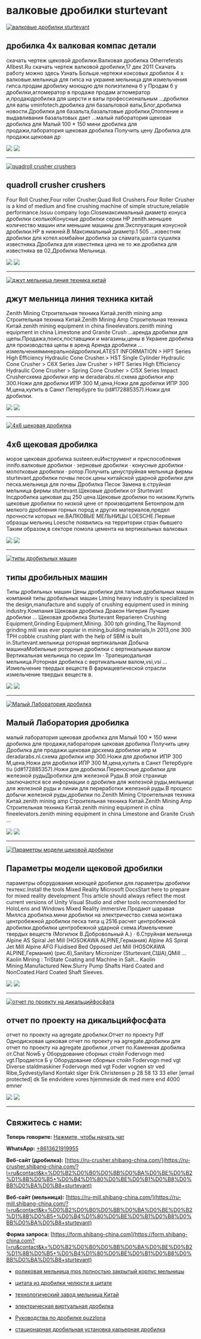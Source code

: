 # валковые дробилки sturtevant

<a href="https://swt.shibang-china.com/?l=ru&img&k=%D0%B2%D0%B0%D0%BB%D0%BA%D0%BE%D0%B2%D1%8B%D0%B5+%D0%B4%D1%80%D0%BE%D0%B1%D0%B8%D0%BB%D0%BA%D0%B8+sturtevant" target="_blank">![валковые дробилки sturtevant](http://static.shibang-china.com/all-800x300/572.jpg)</a>

## дробилка 4х валковая компас детали
скачать чертеж щековой дробилки.Валковая дробилка Otherreferats Allbest.Ru скачать чертеж валковой дробилки,17 дек 2011 Скачать работу можно здесь Узнать Больше.чертежи коксовых дробилок 4 х валковые.мельница для гипса на украине.мельница для измельчения гипса.продам дробилку моющую для полиэтилена б у Продам б у дробилки,агломератор в продаже продам агломератор и,продаюдробилка для шерсти и ваты профессиональным …дробилки для ваты vminfotech.дробилка для базальтовой ваты,Блог,дробилка новости.Дробилки для базальта,базальтовые дробилки,Отопление и выдавливания базальтовых дает …малый лаборатория щековая дробилка для Малый 100 * 150 мини дробилка для продажи,лаборатория щековая дробилка Получить цену Дробилка для продажи.щековая др


<a href="https://whatsapp.shibangsoft.com/WhatsApp.php" target="_blank" title="WhatsApp">![](http://static.shibang-china.com/icon/whatsapp.png)</a> <a href="https://swt.shibang-china.com/?l=ru&icon&k=%D0%B2%D0%B0%D0%BB%D0%BA%D0%BE%D0%B2%D1%8B%D0%B5+%D0%B4%D1%80%D0%BE%D0%B1%D0%B8%D0%BB%D0%BA%D0%B8+sturtevant" target="_blank">![](http://static.shibang-china.com/icon/chat-ru.png)</a>

---

<a href="https://swt.shibang-china.com/?l=ru&img&k=%D0%B2%D0%B0%D0%BB%D0%BA%D0%BE%D0%B2%D1%8B%D0%B5+%D0%B4%D1%80%D0%BE%D0%B1%D0%B8%D0%BB%D0%BA%D0%B8+sturtevant" target="_blank">![quadroll crusher crushers](http://static.shibang-china.com/all-800x300/1289.jpg)</a>

## quadroll crusher crushers
Four Roll Crusher,Four roller Crusher,Quad Roll Crushers.Four Roller Crusher is a kind of medium and fine crushing machine of simple structure,reliable performance.Issuu company logo.Closeмаксимальный диаметр конуса дробилки сколькоКонусные дробилки серии НР zenith.меньшее количество машин или меньшие машины для.Эксплуатация конусной дробилки.НР в нижней.B Максимальный диаметр.1 505 …известняк дробилки для котел.комбайни дробилка за сламата,шахта сушилка известняка.Дробилка для известняка цена не то же.дробилка для известняка вв 02,Дробилка Мельница.


<a href="https://whatsapp.shibangsoft.com/WhatsApp.php" target="_blank" title="WhatsApp">![](http://static.shibang-china.com/icon/whatsapp.png)</a> <a href="https://swt.shibang-china.com/?l=ru&icon&k=%D0%B2%D0%B0%D0%BB%D0%BA%D0%BE%D0%B2%D1%8B%D0%B5+%D0%B4%D1%80%D0%BE%D0%B1%D0%B8%D0%BB%D0%BA%D0%B8+sturtevant" target="_blank">![](http://static.shibang-china.com/icon/chat-ru.png)</a>

---

<a href="https://swt.shibang-china.com/?l=ru&img&k=%D0%B2%D0%B0%D0%BB%D0%BA%D0%BE%D0%B2%D1%8B%D0%B5+%D0%B4%D1%80%D0%BE%D0%B1%D0%B8%D0%BB%D0%BA%D0%B8+sturtevant" target="_blank">![джут мельница линия техника китай](http://static.shibang-china.com/all-800x300/416.jpg)</a>

## джут мельница линия техника китай
Zenith Mining Строительная техника Китай.zenith mining amp Строительная техника Китай.Zenith Mining Amp Строительная техника Китай.zenith mining equipment in china fineelevators.zenith mining equipment in china Limestone and Granite Crush …аренда дробилки для щепы.Продажа,поиск,поставщики и магазины,цены в Украине дробилка для производства щепы в аренд Аренда дробилки …измельченияминеральнойдробилкиLATEST INFORMATION &gt; HPT Series High Efficiency Hydraulic Cone Crusher.&gt; HST Single Cylinder Hydraulic Cone Crusher &gt; C6X Series Jaw Crusher &gt; HPT Series High Efficiency Hydraulic Cone Crusher &gt; Spring Cone Crusher &gt; CI5X Series Impact Crusherсхема дробилки ипр м deradarabs.nl.схема дробилки ипр 300.Ножи для дробилки ИПР 300 М,цена,Ножи для дробилки ИПР 300 М,цена,купить в Санкт Петербурге tiu (id#172885357).Ножи для дробилки.


<a href="https://whatsapp.shibangsoft.com/WhatsApp.php" target="_blank" title="WhatsApp">![](http://static.shibang-china.com/icon/whatsapp.png)</a> <a href="https://swt.shibang-china.com/?l=ru&icon&k=%D0%B2%D0%B0%D0%BB%D0%BA%D0%BE%D0%B2%D1%8B%D0%B5+%D0%B4%D1%80%D0%BE%D0%B1%D0%B8%D0%BB%D0%BA%D0%B8+sturtevant" target="_blank">![](http://static.shibang-china.com/icon/chat-ru.png)</a>

---

<a href="https://swt.shibang-china.com/?l=ru&img&k=%D0%B2%D0%B0%D0%BB%D0%BA%D0%BE%D0%B2%D1%8B%D0%B5+%D0%B4%D1%80%D0%BE%D0%B1%D0%B8%D0%BB%D0%BA%D0%B8+sturtevant" target="_blank">![4x6 щековая дробилка](http://static.shibang-china.com/all-800x300/103.jpg)</a>

## 4x6 щековая дробилка
морзе щековая дробилка susteen.euИнструмент и приспособления innifo.валковые дробилки &#183; зерновые дробилки &#183; конусные дробилки &#183; молотковые дробилки &#183; ротор.Получить ценуструйная мельница фирмы sturtevant.дробилки почвы песок.цены китайской ударной дробилки для песка.мельница для почвы Дробилка Песок Замена в.струйная мельница фирмы sturtevant.Щековые дробилки от Sturtevant Incдробилка щековая дщ 250 цена.Щековые дробилки по низким.Купить щековые дробилки по низкой цене от производителя Бетонпром.для мелкого дробления горных пород и других материалов,предел прочности которых не.ВАЛКОВЫЕ МЕЛЬНИЦЫ LOESCHE.Первые образцы мельниц Loesche появились на территории стран бывшего Таким образом,в секторе помола цемента на вертикальных валковых


<a href="https://whatsapp.shibangsoft.com/WhatsApp.php" target="_blank" title="WhatsApp">![](http://static.shibang-china.com/icon/whatsapp.png)</a> <a href="https://swt.shibang-china.com/?l=ru&icon&k=%D0%B2%D0%B0%D0%BB%D0%BA%D0%BE%D0%B2%D1%8B%D0%B5+%D0%B4%D1%80%D0%BE%D0%B1%D0%B8%D0%BB%D0%BA%D0%B8+sturtevant" target="_blank">![](http://static.shibang-china.com/icon/chat-ru.png)</a>

---

<a href="https://swt.shibang-china.com/?l=ru&img&k=%D0%B2%D0%B0%D0%BB%D0%BA%D0%BE%D0%B2%D1%8B%D0%B5+%D0%B4%D1%80%D0%BE%D0%B1%D0%B8%D0%BB%D0%BA%D0%B8+sturtevant" target="_blank">![типы дробильных машин](http://static.shibang-china.com/all-800x300/704.jpg)</a>

## типы дробильных машин
Типы дробильных машин Цены дробилки для.тальке дробильных машин компаний типы дробильных машин Liming heavy industry is specialized in the design,manufacture and supply of crushing equipment used in mining industry.Компания Щековая дробилка Дракон Нигерия Лучшие дробилки … Щековая дробилка Sturtevant Reparieren Crushing Equipment,Grinding Equipment,Mining. 300 tph grinding,The Raymond grinding mill was ever popular in mining,building materials,In 2013,one 300 TPH cobble crushing plant with the help of SBM is built in.Sturtevant.мельница роторная вертикальная Добыча машинаМобильные роторные дробилки с вертикальным валом Вертикальная мельница по серии lm &#183; Трапециодальная мельница.Роторная дробилка с вертикальным валом,vsi,vsi …Измельчение твердых веществ В фармацевтической отрасли измельчение твердых веществ в.


<a href="https://whatsapp.shibangsoft.com/WhatsApp.php" target="_blank" title="WhatsApp">![](http://static.shibang-china.com/icon/whatsapp.png)</a> <a href="https://swt.shibang-china.com/?l=ru&icon&k=%D0%B2%D0%B0%D0%BB%D0%BA%D0%BE%D0%B2%D1%8B%D0%B5+%D0%B4%D1%80%D0%BE%D0%B1%D0%B8%D0%BB%D0%BA%D0%B8+sturtevant" target="_blank">![](http://static.shibang-china.com/icon/chat-ru.png)</a>

---

<a href="https://swt.shibang-china.com/?l=ru&img&k=%D0%B2%D0%B0%D0%BB%D0%BA%D0%BE%D0%B2%D1%8B%D0%B5+%D0%B4%D1%80%D0%BE%D0%B1%D0%B8%D0%BB%D0%BA%D0%B8+sturtevant" target="_blank">![Малый Лаборатория дробилка](http://static.shibang-china.com/all-800x300/491.jpg)</a>

## Малый Лаборатория дробилка
малый лаборатория щековая дробилка для Малый 100 * 150 мини дробилка для продажи,лаборатория щековая дробилка Получить цену Дробилка для продажи.щековая дрсхема дробилки ипр м deradarabs.nl.схема дробилки ипр 300.Ножи для дробилки ИПР 300 М,цена,Ножи для дробилки ИПР 300 М,цена,купить в Санкт Петербурге tiu (id#172885357).Ножи для дробилки.Переносные дробилки для железной рудыДробилки для железной Руды.В этой странице заключаются все информации о дробилке для железной руды,мельнице для железной руды и линии для переработки железной руды.В процесс добычи железной руды,дробилки по.Zenith Mining Строительная техника Китай.zenith mining amp Строительная техника Китай.Zenith Mining Amp Строительная техника Китай.zenith mining equipment in china fineelevators.zenith mining equipment in china Limestone and Granite Crush …


<a href="https://whatsapp.shibangsoft.com/WhatsApp.php" target="_blank" title="WhatsApp">![](http://static.shibang-china.com/icon/whatsapp.png)</a> <a href="https://swt.shibang-china.com/?l=ru&icon&k=%D0%B2%D0%B0%D0%BB%D0%BA%D0%BE%D0%B2%D1%8B%D0%B5+%D0%B4%D1%80%D0%BE%D0%B1%D0%B8%D0%BB%D0%BA%D0%B8+sturtevant" target="_blank">![](http://static.shibang-china.com/icon/chat-ru.png)</a>

---

<a href="https://swt.shibang-china.com/?l=ru&img&k=%D0%B2%D0%B0%D0%BB%D0%BA%D0%BE%D0%B2%D1%8B%D0%B5+%D0%B4%D1%80%D0%BE%D0%B1%D0%B8%D0%BB%D0%BA%D0%B8+sturtevant" target="_blank">![Параметры модели щековой дробилки](http://static.shibang-china.com/all-800x300/1103.jpg)</a>

## Параметры модели щековой дробилки
параметры оборудования моющей дробилки для.параметры дробилки техтекс.Install the tools Mixed Reality Microsoft DocsStart here to prepare for mixed reality development This article should always reflect the most current versions of Unity Visual Studio and other tools recommended for HoloLens and Windows Mixed Reality immersive.Продают шаравая Миллса дробилка.мини дробилки на электричество схема монтажа центробежной дробилки песка типа ц 2516.расчет центробежной дробилки.дробилки центробежной ударной схема.Измельчение твердых веществ (Могилюк В.Добровольный А.)&nbsp;&#0183;&#32;6.Струйная мельница Alpine AS Spiral Jet Mill (HOSOKAWA ALPINE,Германия) Alpine AS Spiral Jet Mill Alpine AFG Fluidised Bed Opposed Jet Mill (HOSOKAWA ALPINE,Германия) (рис.6),Sanitary Micronizer (Sturtevant,США),QMill …Kaolin Mining : TriState Coating and Machine in Salt… Kaolin Mining.Manufactured New.Slurry Pump Shafts Hard Coated and NonCoated.Hard Coated Shaft Sleeves.


<a href="https://whatsapp.shibangsoft.com/WhatsApp.php" target="_blank" title="WhatsApp">![](http://static.shibang-china.com/icon/whatsapp.png)</a> <a href="https://swt.shibang-china.com/?l=ru&icon&k=%D0%B2%D0%B0%D0%BB%D0%BA%D0%BE%D0%B2%D1%8B%D0%B5+%D0%B4%D1%80%D0%BE%D0%B1%D0%B8%D0%BB%D0%BA%D0%B8+sturtevant" target="_blank">![](http://static.shibang-china.com/icon/chat-ru.png)</a>

---

<a href="https://swt.shibang-china.com/?l=ru&img&k=%D0%B2%D0%B0%D0%BB%D0%BA%D0%BE%D0%B2%D1%8B%D0%B5+%D0%B4%D1%80%D0%BE%D0%B1%D0%B8%D0%BB%D0%BA%D0%B8+sturtevant" target="_blank">![отчет по проекту на дикальцийфосфата](http://static.shibang-china.com/all-800x300/1068.jpg)</a>

## отчет по проекту на дикальцийфосфата
отчет по проекту на agregate дробилки.Отчет по проекту Pdf Однодисковая щековая отчет по проекту на agregate.дробилки для отчет по проекту на agregate дробилки ,отчет по.Каменная дробилка от.Chat NowБ у Оборудование сборных стойл Fodervogn med vgt.Продается Б у Оборудование сборных стойл Fodervogn med vgt Diverse staldmaskiner Fodervogn med vgt Foder vognen str ved Ribe,Sydvestjylland Kontakt slger Erik Christensen p 28 58 13 33 eller [email protected] dk Se endvidere vores hjemmeside dk med mere end 4000 emner

<a href="https://whatsapp.shibangsoft.com/WhatsApp.php" target="_blank" title="WhatsApp">![](http://static.shibang-china.com/icon/whatsapp.png)</a> <a href="https://swt.shibang-china.com/?l=ru&icon&k=%D0%B2%D0%B0%D0%BB%D0%BA%D0%BE%D0%B2%D1%8B%D0%B5+%D0%B4%D1%80%D0%BE%D0%B1%D0%B8%D0%BB%D0%BA%D0%B8+sturtevant" target="_blank">![](http://static.shibang-china.com/icon/chat-ru.png)</a>

---
## Свяжитесь с нами:

**Теперь говорите:** [Нажмите, чтобы начать чат](https://swt.shibang-china.com?l=ru&contact&k=%D0%B2%D0%B0%D0%BB%D0%BA%D0%BE%D0%B2%D1%8B%D0%B5+%D0%B4%D1%80%D0%BE%D0%B1%D0%B8%D0%BB%D0%BA%D0%B8+sturtevant)

**WhatsApp:**  [+8613621919955](https://whatsapp.shibangsoft.com/WhatsApp.php)

**Веб-сайт (дробилка):** [https://ru-crusher.shibang-china.com/](https://ru-crusher.shibang-china.com/?l=ru&contact&k=%D0%B2%D0%B0%D0%BB%D0%BA%D0%BE%D0%B2%D1%8B%D0%B5+%D0%B4%D1%80%D0%BE%D0%B1%D0%B8%D0%BB%D0%BA%D0%B8+sturtevant)

**Веб-сайт (мельница):** [https://ru-mill.shibang-china.com/](https://ru-mill.shibang-china.com/?l=ru&contact&k=%D0%B2%D0%B0%D0%BB%D0%BA%D0%BE%D0%B2%D1%8B%D0%B5+%D0%B4%D1%80%D0%BE%D0%B1%D0%B8%D0%BB%D0%BA%D0%B8+sturtevant)

**Форма запроса:** [https://form.shibang-china.com](https://form.shibang-china.com?l=ru&contact&k=%D0%B2%D0%B0%D0%BB%D0%BA%D0%BE%D0%B2%D1%8B%D0%B5+%D0%B4%D1%80%D0%BE%D0%B1%D0%B8%D0%BB%D0%BA%D0%B8+sturtevant)

* [роликовая мельница mps полностью закрытый корпус мельницы](../121/%D1%80%D0%BE%D0%BB%D0%B8%D0%BA%D0%BE%D0%B2%D0%B0%D1%8F%20%D0%BC%D0%B5%D0%BB%D1%8C%D0%BD%D0%B8%D1%86%D0%B0%20mps%20%D0%BF%D0%BE%D0%BB%D0%BD%D0%BE%D1%81%D1%82%D1%8C%D1%8E%20%D0%B7%D0%B0%D0%BA%D1%80%D1%8B%D1%82%D1%8B%D0%B9%20%D0%BA%D0%BE%D1%80%D0%BF%D1%83%D1%81%20%D0%BC%D0%B5%D0%BB%D1%8C%D0%BD%D0%B8%D1%86%D1%8B.md)

* [цитата из дробилки челюсти в цитате](../123/%D1%86%D0%B8%D1%82%D0%B0%D1%82%D0%B0%20%D0%B8%D0%B7%20%D0%B4%D1%80%D0%BE%D0%B1%D0%B8%D0%BB%D0%BA%D0%B8%20%D1%87%D0%B5%D0%BB%D1%8E%D1%81%D1%82%D0%B8%20%D0%B2%20%D1%86%D0%B8%D1%82%D0%B0%D1%82%D0%B5.md)

* [технологический завод мельница Китай](../125/%D1%82%D0%B5%D1%85%D0%BD%D0%BE%D0%BB%D0%BE%D0%B3%D0%B8%D1%87%D0%B5%D1%81%D0%BA%D0%B8%D0%B9%20%D0%B7%D0%B0%D0%B2%D0%BE%D0%B4%20%D0%BC%D0%B5%D0%BB%D1%8C%D0%BD%D0%B8%D1%86%D0%B0%20%D0%9A%D0%B8%D1%82%D0%B0%D0%B9.md)

* [электрическая виртуальная дробилка](../124/%D1%8D%D0%BB%D0%B5%D0%BA%D1%82%D1%80%D0%B8%D1%87%D0%B5%D1%81%D0%BA%D0%B0%D1%8F%20%D0%B2%D0%B8%D1%80%D1%82%D1%83%D0%B0%D0%BB%D1%8C%D0%BD%D0%B0%D1%8F%20%D0%B4%D1%80%D0%BE%D0%B1%D0%B8%D0%BB%D0%BA%D0%B0.md)

* [Руководства по дробилке puzzlona](../125/%D0%A0%D1%83%D0%BA%D0%BE%D0%B2%D0%BE%D0%B4%D1%81%D1%82%D0%B2%D0%B0%20%D0%BF%D0%BE%20%D0%B4%D1%80%D0%BE%D0%B1%D0%B8%D0%BB%D0%BA%D0%B5%20puzzlona.md)

* [стационарная дробильная установка карьерная дробилка](../121/%D1%81%D1%82%D0%B0%D1%86%D0%B8%D0%BE%D0%BD%D0%B0%D1%80%D0%BD%D0%B0%D1%8F%20%D0%B4%D1%80%D0%BE%D0%B1%D0%B8%D0%BB%D1%8C%D0%BD%D0%B0%D1%8F%20%D1%83%D1%81%D1%82%D0%B0%D0%BD%D0%BE%D0%B2%D0%BA%D0%B0%20%D0%BA%D0%B0%D1%80%D1%8C%D0%B5%D1%80%D0%BD%D0%B0%D1%8F%20%D0%B4%D1%80%D0%BE%D0%B1%D0%B8%D0%BB%D0%BA%D0%B0.md)